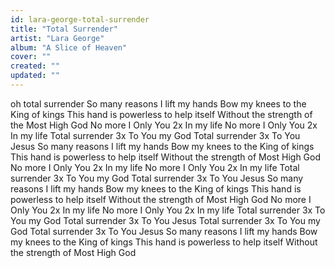 ```yaml
---
id: lara-george-total-surrender
title: "Total Surrender"
artist: "Lara George"
album: "A Slice of Heaven"
cover: ""
created: ""
updated: ""
---
```


oh total surrender
So many reasons I lift my hands
Bow my knees to the King of kings
This hand is powerless to help itself
Without the strength of the Most High God
No more I
Only You 2x
In my life
No more I
Only You 2x
In my life
Total surrender 3x
To You my God
Total surrender 3x
To You Jesus
So many reasons I lift my hands
Bow my knees to the King of kings
This hand is powerless to help itself
Without the strength of Most High God
No more I
Only You 2x
In my life
No more I
Only You 2x
In my life
Total surrender 3x
To You my God
Total surrender 3x
To You Jesus
So many reasons I lift my hands
Bow my knees to the King of kings
This hand is powerless to help itself
Without the strength of Most High God
No more I
Only You 2x
In my life
No more I
Only You 2x
In my life
Total surrender 3x
To You my God
Total surrender 3x
To You Jesus
Total surrender 3x
To You my God
Total surrender 3x
To You Jesus
So many reasons I lift my hands
Bow my knees to the King of kings
This hand is powerless to help itself
Without the strength of Most High God
